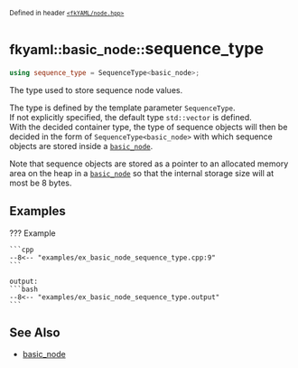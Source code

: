 <small>Defined in header [`<fkYAML/node.hpp>`](https://github.com/fktn-k/fkYAML/blob/develop/include/fkYAML/node.hpp)</small>

# <small>fkyaml::basic_node::</small>sequence_type

```cpp
using sequence_type = SequenceType<basic_node>;
```

The type used to store sequence node values.  

The type is defined by the template parameter `SequenceType`.  
If not explicitly specified, the default type `std::vector` is defined.  
With the decided container type, the type of sequence objects will then be decided in the form of `SequenceType<basic_node>` with which sequence objects are stored inside a [`basic_node`](index.md).  

Note that sequence objects are stored as a pointer to an allocated memory area on the heap in a [`basic_node`](index.md) so that the internal storage size will at most be 8 bytes.  

## **Examples**

??? Example

    ```cpp
    --8<-- "examples/ex_basic_node_sequence_type.cpp:9"
    ```

    output:
    ```bash
    --8<-- "examples/ex_basic_node_sequence_type.output"
    ```

## **See Also**

* [basic_node](index.md)
